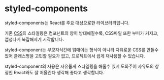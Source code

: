 # **styled-components**

styled-components는 React를 주요 대상으로한 라이브러리입니다.

기존 [CSS](https://github.com/kongom2/kongom2/tree/main/tech/css)의 스타일링은 컴포넌트의 양이 방대해질수록, CSS파일 또한 부피가 커지고, 엄청나게 복잡해지기 시작합니다.

styled-component는 부모자식간에 얽매이는 형식이 아니라 자유로운 CSS를 만들수있어 클래스명을 고민할 필요가 없고, 프로젝트에서 쉽게 재사용할 수 있습니다.

styled-component의 사용은 자유롭게 스타일링을 해줄수 있게 도와주어 자유도의 상징인 React와도 잘 어울린다 생각해 좋다고 생각합니다.
